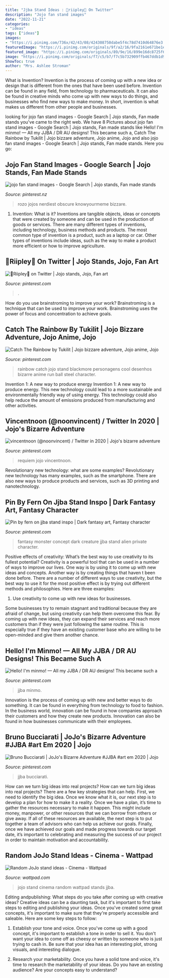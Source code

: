 ```yaml
---
title: "Jjba Stand Ideas : 🦥riipley🦥 On Twitter"
description: "Jojo fan stand images"
date: "2022-11-21"
categories:
- "ideas"
tags: ["ideas"]
images:
- "https://i.pinimg.com/736x/42/43/08/424308750dabe5f4c78d7410d64876e3.jpg"
featuredImage: "https://i.pinimg.com/originals/9f/a2/16/9fa2161e671be1e0304cc8d7837a572f.jpg"
featured_image: "https://i.pinimg.com/originals/89/9e/16/899e16dc8725f617db6227f849f5f511.png"
image: "https://i.pinimg.com/originals/f7/c5/b7/f7c5b732909ffb467ddb1d9ce66107a0.jpg"
ShowToc: true
author: "Mrs. Ashlee Stroman"
---
```



What is Invention?
Invention is the process of coming up with a new idea or design that is different from the ones that have been used before. Invention can be found in any field, from technology to pharmaceuticals. It can also be found in creative minds who come up with new ways to do things, and businesses who find new ways to make money. In short, invention is what makes us different from other people and businesses.

	

		
looking for jojo fan stand images - Google Search | Jojo stands, Fan made stands you've came to the right web. We have 8 Pictures about jojo fan stand images - Google Search | Jojo stands, Fan made stands like Hello! I&#039;m minmo! — All my JJBA / DR AU designs! This became such a, Catch The Rainbow by Tukilit | Jojo bizzare adventure, Jojo anime, Jojo and also jojo fan stand images - Google Search | Jojo stands, Fan made stands. Here you go:
		
    
## Jojo Fan Stand Images - Google Search | Jojo Stands, Fan Made Stands

<img loading=lazy src="https://i.pinimg.com/originals/f7/c5/b7/f7c5b732909ffb467ddb1d9ce66107a0.jpg" onerror="this.onerror=null;this.src='https://tse4.mm.bing.net/th?id=OIP.ruy_bYAH7RT36RA4SjB4egHaJb&amp;pid=15.1';" alt="jojo fan stand images - Google Search | Jojo stands, Fan made stands">

_Source: pinterest.nz_

>rozo jojos nerdiest obscure knowyourmeme bizzare. 

	

1. Invention: What is it?
Inventions are tangible objects, ideas or concepts that were created by someone and can be used in the production of goods or services. There are many different types of inventions, including technology, business methods and products. The most common type of invention is a product, such as a laptop or car. Other types of inventions include ideas, such as the way to make a product more efficient or how to improve agriculture.

    
## 🦥Riipley🦥 On Twitter | Jojo Stands, Jojo, Fan Art

<img loading=lazy src="https://i.pinimg.com/736x/42/43/08/424308750dabe5f4c78d7410d64876e3.jpg" onerror="this.onerror=null;this.src='https://tse2.mm.bing.net/th?id=OIP.pyGvBCarWlkbmthhPQtstwHaHH&amp;pid=15.1';" alt="🦥Riipley🦥 on Twitter | Jojo stands, Jojo, Fan art">

_Source: pinterest.com_

>. 

	

How do you use brainstroming to improve your work?
Brainstroming is a technique that can be used to improve your work. Brainstroming uses the power of focus and concentration to achieve goals.

    
## Catch The Rainbow By Tukilit | Jojo Bizzare Adventure, Jojo Anime, Jojo

<img loading=lazy src="https://i.pinimg.com/originals/ea/f9/30/eaf93064fa7ed36c943c3f8ce30371c6.jpg" onerror="this.onerror=null;this.src='https://tse3.mm.bing.net/th?id=OIP.Nz1ux4aVo7U3bqHXumt80gHaKe&amp;pid=15.1';" alt="Catch The Rainbow by Tukilit | Jojo bizzare adventure, Jojo anime, Jojo">

_Source: pinterest.com_

>rainbow catch jojo stand blackmore personagens cool desenhos bizarre anime run ball steel character. 

	

Invention 1: A new way to produce energy
Invention 1: A new way to produce energy. This new technology could lead to a more sustainable and environmentally friendly way of using energy. This technology could also help reduce the amount of emissions produced from manufacturing and other activities.

    
## Vincentnoon (@noonvincent) / Twitter In 2020 | Jojo&#039;s Bizarre Adventure

<img loading=lazy src="https://i.pinimg.com/originals/9f/a2/16/9fa2161e671be1e0304cc8d7837a572f.jpg" onerror="this.onerror=null;this.src='https://tse3.mm.bing.net/th?id=OIP.XfONxdC9g5MjkAgkbC9QHAHaEK&amp;pid=15.1';" alt="vincentnoon (@noonvincent) / Twitter in 2020 | Jojo&#039;s bizarre adventure">

_Source: pinterest.com_

>requiem jojo vincentnoon. 

	

Revolutionary new technology: what are some examples?
Revolutionary new technology has many examples, such as the smartphone. There are also new ways to produce products and services, such as 3D printing and nanotechnology.

    
## Pin By Fern On Jjba Stand Inspo | Dark Fantasy Art, Fantasy Character

<img loading=lazy src="https://i.pinimg.com/736x/05/53/4b/05534beccc894bbc17ca0eaae46558d7.jpg" onerror="this.onerror=null;this.src='https://tse2.mm.bing.net/th?id=OIP.Q9j0S-0qSR0_td4wOsN5ngHaJL&amp;pid=15.1';" alt="Pin by fern on jjba stand inspo | Dark fantasy art, Fantasy character">

_Source: pinterest.com_

>fantasy monster concept dark creature jjba stand alien private character. 

	

Positive effects of creativity: What’s the best way to use creativity to its fullest potential?
Creativity is a powerful tool that can be used in a number of ways to improve our lives. One way is by using it to come up with new ideas and concepts. Another way is by creating things that haven t been done before. There are a number of different ways to use creativity, but the best way to use it for the most positive effect is by trying out different methods and philosophies. Here are three examples:
1. Use creativity to come up with new ideas for businesses.

Some businesses try to remain stagnant and traditional because they are afraid of change, but using creativity can help them overcome this fear. By coming up with new ideas, they can expand their services and reach more customers than if they were just following the same routine. This is especially true if they have an existing customer base who are willing to be open-minded and give them another chance.

    
## Hello! I&#039;m Minmo! — All My JJBA / DR AU Designs! This Became Such A

<img loading=lazy src="https://i.pinimg.com/originals/89/9e/16/899e16dc8725f617db6227f849f5f511.png" onerror="this.onerror=null;this.src='https://tse1.mm.bing.net/th?id=OIP.31sXSKVH8JBWMsOXH4zFKAHaFP&amp;pid=15.1';" alt="Hello! I&#039;m minmo! — All my JJBA / DR AU designs! This became such a">

_Source: pinterest.com_

>jjba minmo. 

	

Innovation is the process of coming up with new and better ways to do something. It can be found in everything from technology to food to fashion. In the business world, innovation can be found in how companies approach their customers and how they create new products. Innovation can also be found in how businesses communicate with their employees.

    
## Bruno Bucciarati | JoJo&#039;s Bizarre Adventure #JJBA #art Em 2020 | Jojo

<img loading=lazy src="https://i.pinimg.com/736x/f5/cd/0b/f5cd0b7e7b7636a1393de110248fe0d3.jpg" onerror="this.onerror=null;this.src='https://tse3.mm.bing.net/th?id=OIP.BkFy8UEsPX-wv-wG5yfF6AHaKV&amp;pid=15.1';" alt="Bruno Bucciarati | JoJo&#039;s Bizarre Adventure #JJBA #art em 2020 | Jojo">

_Source: pinterest.com_

>jjba bucciarati. 

	

How can we turn big ideas into real projects?
How can we turn big ideas into real projects? There are a few key strategies that can help. First, we need to identify the big idea. Once we know what it is, our next step is to develop a plan for how to make it a reality. Once we have a plan, it’s time to gather the resources necessary to make it happen. This might include money, manpower, or other resources that we can borrow from others or give away. If all of these resources are available, the next step is to put together a team of advisors who can help us achieve our goals. Finally, once we have achieved our goals and made progress towards our target date, it’s important to celebrating and measuring the success of our project in order to maintain motivation and accountability.

    
## Random JoJo Stand Ideas - Cinema - Wattpad

<img loading=lazy src="https://d.wattpad.com/story_parts/586879335/images/1536bcf0a70b8cf7918323696106.jpg" onerror="this.onerror=null;this.src='https://tse3.mm.bing.net/th?id=OIP.uLetH_1KHR8gfaX47aSsZAHaJ4&amp;pid=15.1';" alt="Random JoJo stand ideas - Cinema - Wattpad">

_Source: wattpad.com_

>jojo stand cinema random wattpad stands jjba. 

	

Editing andpublishing: What steps do you take after coming up with creative ideas?
Creative ideas can be a daunting task, but it's important to first take steps to editing and publishing your ideas. Once you've created some great concepts, it's important to make sure that they're properly accessible and saleable. Here are some key steps to follow:
1. Establish your tone and voice. Once you've come up with a good concept, it's important to establish a tone in order to sell it. You don't want your idea to come off as cheesy or written by someone who is just trying to cash in. Be sure that your idea has an interesting plot, strong visuals, and interesting dialogue.

2. Research your marketability. Once you have a solid tone and voice, it's time to research the marketability of your ideas. Do you have an existing audience? Are your concepts easy to understand?

